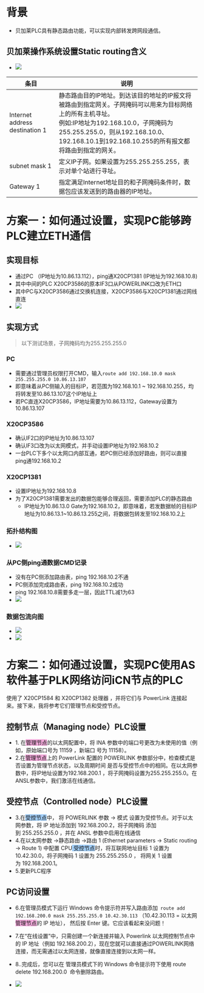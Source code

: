 # 背景
- 贝加莱PLC具有静态路由功能，可以实现内部转发跨网段通信。
## 贝加莱操作系统设置Static routing含义
- ![](FILES/031贝加莱PLC静态路由实现跨网段通信/image-20230216155643470.png)

| 条目 | 说明 |
| --- | --- |
| Internet address destination 1   | 静态路由目的IP地址。到达该目的地址的IP报文将被路由到指定网关。子网掩码可以用来为目标网络上的所有主机寻址。<br> 例如:IP地址为192.168.10.0，子网掩码为255.255.255.0，则从192.168.10.0、192.168.10.1到192.168.10.255的所有报文都将路由到指定的网关。|
| subnet mask 1|  定义IP子网。如果设置为255.255.255.255，表示对单个站进行寻址。|
| Gateway 1| 指定满足Internet地址目的和子网掩码条件时，数据包应该发送到的路由器的IP地址。|


# 方案一：如何通过设置，实现PC能够跨PLC建立ETH通信
## 实现目标
- 通过PC （IP地址为10.86.13.112），ping通X20CP1381 (IP地址为192.168.10.8)
- 其中中间的PLC X20CP3586的原本IF3口从POWERLINK口改为ETH口
- 其中PC与X20CP3586通过交换机连接，X20CP3586与X20CP1381通过网线直连
- ![](FILES/031贝加莱PLC静态路由实现跨网段通信/image-20230216155431476.png)
## 实现方式
> 以下测试场景，子网掩码均为255.255.255.0
### PC
- 需要通过管理员权限打开CMD，输入`route add 192.168.10.0 mask 255.255.255.0 10.86.13.107`
- 即意味着从PC侧输入的目标IP，若范围为192.168.10.1 ~ 192.168.10.255，均将转发至10.86.13.107这个IP地址上
- 若PC直连X20CP3586，IP地址需要为10.86.13.112，Gateway设置为10.86.13.107
### X20CP3586
- 确认IF2口的IP地址为10.86.13.107
- 确认IF3口改为以太网模式，并手动设置IP地址为192.168.10.2
- 一台PLC下多个以太网口内部互通，若PC侧已经添加好路由，则可以直接ping通192.168.10.2
### X20CP1381
- 设置IP地址为192.168.10.8
- 为了X20CP1381需要发出的数据包能够合理返回，需要添加PLC的静态路由
    - IP地址为10.86.13.0 Gate为192.168.10.2，即意味着，若发数据帧的目标IP地址为10.86.13.1~10.86.13.255之间，将数据包转发至192.168.10.2上
### 拓扑结构图
- ![](FILES/031贝加莱PLC静态路由实现跨网段通信/image-20230216155749446.png)
### 从PC侧ping通数据CMD记录
- 没有在PC侧添加路由表，ping 192.168.10.2不通
- PC侧添加完成路由表，ping 192.168.10.2成功
- ping 192.168.10.8需要多走一层，因此TTL减1为63
- ![](FILES/031贝加莱PLC静态路由实现跨网段通信/image-20230216161605284.png)
### 数据包流向图
- ![](FILES/031贝加莱PLC静态路由实现跨网段通信/image-20230216174104152.png)
- ![](FILES/031贝加莱PLC静态路由实现跨网段通信/image-20230216174143078.png)

# 方案二：如何通过设置，实现PC使用AS软件基于PLK网络访问iCN节点的PLC
使用了 X20CP1584 和 X20CP1382 处理器 ，并将它们与 PowerLink 连接起来。接下来，我将参考它们管理节点和受控节点。

## 控制节点（Managing node）PLC设置
- 1. 在<span style="background:#F0A7D8">管理节点</span>的以太网配置中，将 INA 参数中的端口号更改为未使用的值（例如，原始端口号为 11159 ，新端口 号为 11158）。
- 2.在<span style="background:#F0A7D8">管理节点</span>上的 PowerLink 配置的 POWERLINK 参数部分中，检查模式是否设置为管理节点状态，以及周期时间 是否与受控节点中的相同。在以太网参数中，将IP地址设置为192.168.200.1 ，将子网掩码设置为255.255.255.0。在ANSL参数中，我们激活在线通信。

## 受控节点（Controlled node）PLC设置
- 3.在<span style="background:#A0CCF6">受控节点</span>中， 将 POWERLINK 参数 -> 模式 设置为受控节点。对于以太网参数，将 IP 地址添加到 192.168.200.2，将子网掩码 添加到 255.255.255.0 ，并在 ANSL 参数中启用在线通信
- 4.在以太网参数 ->静态路由 ->路由 1 (Ethernet parameters -> Static routing -> Route 1) 中配置 CPU<span style="background:#A0CCF6"> 受控节点</span>时，将互联网地址目标 1 设置为 10.42.30.0，将子网掩码 1 设置为 255.255.255.0 ， 将网关 1 设置为 192.168.200.1。
- 5.更新PLC程序

## PC访问设置
- 6.在管理员模式下运行 Windows 命令提示符并写入路由添加` route add 192.168.200.0 mask 255.255.255.0 10.42.30.113` （10.42.30.113 = 以太网<span style="background:#F0A7D8">管理节点</span>的 IP 地址）， 然后按 Enter 键。它应该看起来没问题！
- 7.在“在线设置”中，只需创建一个新连接并输入 Powerlink 以太网控制节点中的 IP 地址（例如 192.168.200.2），现在您就可以直接通过POWERLINK网络连接，而无需通过以太网连接，就像直接连接到以太网一样。
- 8..完成后，您可以在 管理员模式下的 Windows 命令提示符下使用 route delete 192.168.200.0  命令删除路由。

- ![](FILES/031贝加莱PLC静态路由实现跨网段通信/image-20230216163357703.png)

